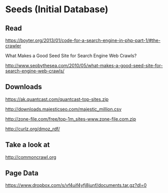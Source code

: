 Seeds (Initial Database)
========================


Read
----

https://boyter.org/2013/01/code-for-a-search-engine-in-php-part-1/#the-crawler

What Makes a Good Seed Site for Search Engine Web Crawls?

http://www.seobythesea.com/2010/05/what-makes-a-good-seed-site-for-search-engine-web-crawls/


Downloads
---------

https://ak.quantcast.com/quantcast-top-sites.zip

http://downloads.majesticseo.com/majestic_million.csv

http://zone-file.com/free/top-1m_sites-www.zone-file.com.zip

http://curlz.org/dmoz_rdf/


Take a look at
--------------

http://commoncrawl.org


Page Data
---------

https://www.dropbox.com/s/vf4uif4yfj8junf/documents.tar.gz?dl=0
